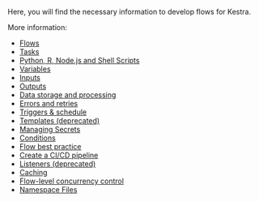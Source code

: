 <div class="bd-markdown" data-bs-spy="scroll" data-bs-target="#nav-toc">
   <p>Here,
      you will find the necessary information to develop flows for Kestra.
   </p>
   <p>More
      information:
   </p>
   <ul>
      <li><a target="_blank" href="https://kestra.io/docs/developer-guide/flow" class>Flows</a></li>
      <li><a
         href="https://kestra.io/docs/developer-guide/tasks" class>Tasks</a></li>
      <li><a
         href="https://kestra.io/docs/developer-guide/scripts" class>Python, R, Node.js
         and Shell Scripts</a>
      </li>
      <li><a
         href="https://kestra.io/docs/developer-guide/variables" class>Variables</a></li>
      <li><a
         href="https://kestra.io/docs/developer-guide/inputs" class>Inputs</a></li>
      <li><a
         href="https://kestra.io/docs/developer-guide/outputs" class>Outputs</a></li>
      <li><a
         href="https://kestra.io/docs/developer-guide/storage" class>Data storage and
         processing</a>
      </li>
      <li><a
         href="https://kestra.io/docs/developer-guide/errors-handling" class>Errors and
         retries</a>
      </li>
      <li><a href="https://kestra.io/docs/developer-guide/triggers"
         class>Triggers &amp; schedule</a></li>
      <li><a
         href="https://kestra.io/docs/developer-guide/templates" class>Templates
         (deprecated)</a>
      </li>
      <li><a href="https://kestra.io/docs/developer-guide/secrets"
         class>Managing Secrets</a></li>
      <li><a
         href="https://kestra.io/docs/developer-guide/conditions" class>Conditions</a></li>
      <li><a
         href="https://kestra.io/docs/developer-guide/best-practice" class>Flow best
         practice</a>
      </li>
      <li><a href="https://kestra.io/docs/developer-guide/cicd" class>Create
         a CI/CD pipeline</a>
      </li>
      <li><a
         href="https://kestra.io/docs/developer-guide/listeners" class>Listeners
         (deprecated)</a>
      </li>
      <li><a href="https://kestra.io/docs/developer-guide/caching"
         class>Caching</a></li>
      <li><a
         href="https://kestra.io/docs/developer-guide/concurrency" class>Flow-level
         concurrency control</a>
      </li>
      <li><a
         href="https://kestra.io/docs/developer-guide/namespace-files" class>Namespace
         Files</a>
      </li>
   </ul>
</div>